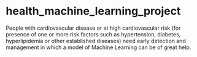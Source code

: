 # health_machine_learning_project
People with cardiovascular disease or at high cardiovascular risk (for presence of one or more risk factors such as hypertension, diabetes, hyperlipidemia or other established diseases) need early detection and management in which a model of Machine Learning can be of great help.
